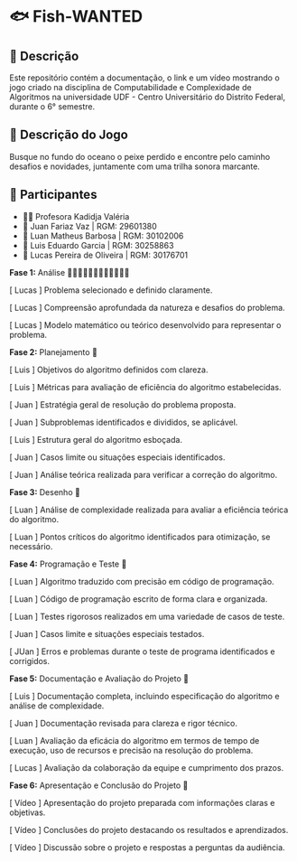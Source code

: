 # 🐟 Fish-WANTED

## 📜 Descrição
Este repositório contém a documentação, o link e um vídeo mostrando o jogo criado na disciplina de Computabilidade e Complexidade de Algoritmos na universidade UDF - Centro Universitário do Distrito Federal, durante o 6° semestre.

## 📃 Descrição do Jogo
Busque no fundo do oceano o peixe perdido e encontre pelo caminho desafios e novidades, juntamente com uma trilha sonora marcante.

## 👥 Participantes
- 👩‍🏫 Profesora Kadidja Valéria
- 👤 Juan Fariaz Vaz | RGM: 29601380
- 👤 Luan Matheus Barbosa | RGM: 30102006
- 👤 Luis Eduardo Garcia | RGM: 30258863
- 👤 Lucas Pereira de Oliveira | RGM: 30176701

**Fase 1:** Análise 🐠🐡🦐🦑🐙🦞🦀🦈🐬🐋🦭🐳

  [ Lucas ] Problema selecionado e definido claramente.
  
  [ Lucas ]  Compreensão aprofundada da natureza e desafios do problema.
  
  [ Lucas ] Modelo matemático ou teórico desenvolvido para representar o problema.
  
**Fase 2:** Planejamento 🐡

   [ Luis ] Objetivos do algoritmo definidos com clareza.
   
   [ Luis ] Métricas para avaliação de eficiência do algoritmo estabelecidas.
   
   [ Juan ] Estratégia geral de resolução do problema proposta.
   
   [ Juan ] Subproblemas identificados e divididos, se aplicável.
   
   [ Luis ] Estrutura geral do algoritmo esboçada.
   
   [ Juan ] Casos limite ou situações especiais identificados.
   
   [ Juan ] Análise teórica realizada para verificar a correção do algoritmo.
 
**Fase 3:** Desenho 🦐

   [ Luan ] Análise de complexidade realizada para avaliar a eficiência teórica do algoritmo.
   
   [ Luan ] Pontos críticos do algoritmo identificados para otimização, se necessário.
   
**Fase 4:** Programação e Teste 🦑

  [ Luan ] Algoritmo traduzido com precisão em código de programação.
  
  [ Luan ] Código de programação escrito de forma clara e organizada.
  
  [ Luan ]  Testes rigorosos realizados em uma variedade de casos de teste.
  
  [ Juan ] Casos limite e situações especiais testados.
  
  [ JUan ] Erros e problemas durante o teste de programa identificados e corrigidos.
  
**Fase 5:** Documentação e Avaliação do Projeto 🐙

   [ Luis ] Documentação completa, incluindo especificação do algoritmo e análise de complexidade.
   
   [ Juan ] Documentação revisada para clareza e rigor técnico.
   
   [ Luan ] Avaliação da eficácia do algoritmo em termos de tempo de execução, uso de recursos e precisão na resolução do problema.
   
   [ Lucas ] Avaliação da colaboração da equipe e cumprimento dos prazos.
   
**Fase 6:** Apresentação e Conclusão do Projeto 🦈

  [ Vídeo ] Apresentação do projeto preparada com informações claras e objetivas.
  
  [ Vídeo ] Conclusões do projeto destacando os resultados e aprendizados.
  
  [ Vídeo ] Discussão sobre o projeto e respostas a perguntas da audiência.
